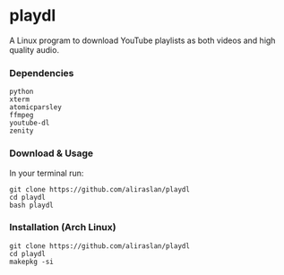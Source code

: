 # playdl
A Linux program to download YouTube playlists as both videos and high quality audio.
### Dependencies
```
python
xterm
atomicparsley
ffmpeg
youtube-dl
zenity
```
### Download & Usage
In your terminal run:
```shell
git clone https://github.com/aliraslan/playdl
cd playdl
bash playdl
```
### Installation (Arch Linux)
```shell
git clone https://github.com/aliraslan/playdl
cd playdl
makepkg -si
```

